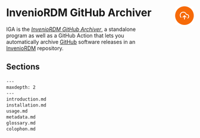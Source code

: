 # InvenioRDM GitHub Archiver<img width="50em" align="right" style="display: block; margin: auto auto 2em 2em"  src="_static/media/cloud-upload.svg">

IGA is the [_InvenioRDM GitHub Archiver_](https://github.com/caltechlibrary/iga), a standalone program as well as a GitHub Action that lets you automatically archive [GitHub](https://github.com) software releases in an [InvenioRDM](https://inveniosoftware.org/products/rdm/) repository.


## Sections

```{toctree}
---
maxdepth: 2
---
introduction.md
installation.md
usage.md
metadata.md
glossary.md
colophon.md
```
